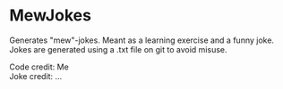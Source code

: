 # MewJokes
Generates "mew"-jokes. Meant as a learning exercise and a funny joke. Jokes are generated using a .txt file on git to avoid misuse.

Code credit: Me </br>
Joke credit: ...
